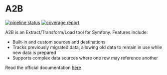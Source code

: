A2B
===

[![pipeline status](https://gitlab.com/DragoonBoots/a2b/badges/master/pipeline.svg)](https://gitlab.com/DragoonBoots/a2b/commits/master)
[![coverage report](https://gitlab.com/DragoonBoots/a2b/badges/master/coverage.svg)](https://gitlab.com/DragoonBoots/a2b/commits/master)

A2B is an Extract/Transform/Load tool for Symfony.  Features include:
- Built-in and custom sources and destinations
- Tracks previously migrated data, allowing old data to remain in use while new data is prepared
- Supports complex data sources where one row may reference another

Read the official documentation [here](https://dragoonboots.gitlab.io/a2b)

